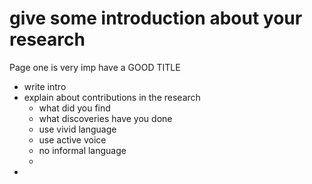 
# give some introduction about your research

Page one is very imp
have a GOOD TITLE



- write intro
- explain about contributions in the research 
	- what did you find 
	- what discoveries have you done
	- use vivid language
	- use active voice
	- no informal language
	- 
- 